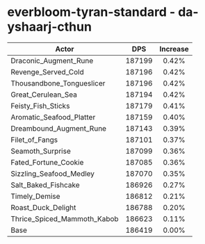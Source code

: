 # everbloom-tyran-standard - da-yshaarj-cthun
| Actor | DPS | Increase |
|---|:---:|:---:|
|Draconic_Augment_Rune|187199|0.42%|
|Revenge_Served_Cold|187196|0.42%|
|Thousandbone_Tongueslicer|187196|0.42%|
|Great_Cerulean_Sea|187194|0.42%|
|Feisty_Fish_Sticks|187179|0.41%|
|Aromatic_Seafood_Platter|187159|0.40%|
|Dreambound_Augment_Rune|187143|0.39%|
|Filet_of_Fangs|187101|0.37%|
|Seamoth_Surprise|187099|0.36%|
|Fated_Fortune_Cookie|187085|0.36%|
|Sizzling_Seafood_Medley|187070|0.35%|
|Salt_Baked_Fishcake|186926|0.27%|
|Timely_Demise|186812|0.21%|
|Roast_Duck_Delight|186788|0.20%|
|Thrice_Spiced_Mammoth_Kabob|186623|0.11%|
|Base|186419|0.00%|
